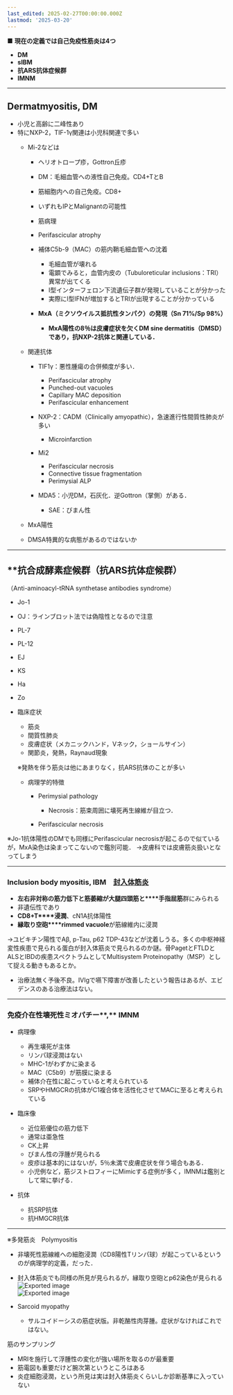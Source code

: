 ```yaml
---
last_edited: 2025-02-27T00:00:00.000Z
lastmod: '2025-03-20'
---
```





**■** **現在の定義では自己免疫性筋炎は4つ**
- **DM**
- **sIBM**
- **抗ARS抗体症候群**
- **IMNM**
 
---
## Dermatmyositis, DM
    
- 小児と高齢に二峰性あり
- 特にNXP-2，TIF-1γ関連は小児科関連で多い
    - Mi-2などは
	    - ヘリオトロープ疹，Gottron丘疹
	    - DM：毛細血管への液性自己免疫。CD4+TとB
	    - 筋細胞内への自己免疫。CD8+
	    - いずれもIPとMalignantの可能性
	    - 筋病理
        
        - Perifascicular atrophy
        - 補体C5b-9（MAC）の筋内鞘毛細血管への沈着
            
            - 毛細血管が壊れる
            - 電顕でみると，血管内皮の（Tubuloreticular inclusions：TRI）異常が出てくる
            - I型インターフェロン下流遺伝子群が発現していることが分かった
            - 実際にI型IFNが増加するとTRIが出現することが分かっている
        - **MxA（ミクソウイルス抵抗性タンパク）の発現（Sn 71%/Sp 98%）**
            
            - **MxA陽性の8％は皮膚症状を欠くDM sine dermatitis（DMSD）であり，抗NXP-2抗体と関連している．**
    - 関連抗体
        
        - TIF1γ：悪性腫瘍の合併頻度が多い．            
            - Perifascicular atrophy
            - Punched-out vacuoles
            - Capillary MAC deposition
            - Perifascicular enhancement

		- NXP-2：CADM（Clinically amyopathic），急速進行性間質性肺炎が多い
            - Microinfarction

		- Mi2    
            - Perifascicular necrosis
            - Connective tissue fragmentation
            - Perimysial ALP

		- MDA5：小児DM，石灰化．逆Gottron（掌側）がある．    
            - SAE：びまん性

	- MxA陽性
    - DMSA特異的な病態があるのではないか
---
## **抗合成酵素症候群（抗ARS抗体症候群）
（Anti-aminoacyl-tRNA synthetase antibodies syndrome）

- Jo-1
- OJ：ラインブロット法では偽陰性となるので注意
- PL-7
- PL-12
- EJ
- KS
- Ha
- Zo
      
- 臨床症状       
	- 筋炎
	- 間質性肺炎
	- 皮膚症状（メカニックハンド，Vネック，ショールサイン）
	- 関節炎，発熱，Raynaud現象
    
    ※発熱を伴う筋炎は他にあまりなく，抗ARS抗体のことが多い
      
    - 病理学的特徴
        - Perimysial pathology
            
            - Necrosis：筋束周囲に壊死再生線維が目立つ．
        - Perifascicular necrosis

※Jo-1抗体陽性のDMでも同様にPerifascicular necrosisが起こるので似ているが，MxA染色は染まってこないので鑑別可能．
→皮膚科では皮膚筋炎扱いとなってしまう

---
###  **Inclusion body myositis, IBM**　[封入体筋炎](封入体筋炎.md)

- **左右非対称の筋力低下と筋萎縮が****大腿四頭筋****と****手指屈筋**群にみられる
- 非遺伝性であり
- **CD8+T****浸潤**、cN1A抗体陽性
- **縁取り空砲****rimmed vacuole**が筋線維内に浸潤

→ユビキチン陽性でAβ, p-Tau, p62 TDP-43などが沈着しうる。多くの中枢神経変性疾患で見られる蛋白が封入体筋炎で見られるのか謎。骨PagetとFTLDとALSとIBDの疾患スペクトラムとしてMultisystem Proteinopathy（MSP）として捉える動きもあるとか。

- 治療法無く予後不良。IVIgで嚥下障害が改善したという報告はあるが、エビデンスのある治療法はない。

---
###  **免疫介在性壊死性ミオパチー****,** **IMNM**

- 病理像
	- 再生壊死が主体
	- リンパ球浸潤はない
	- MHC-1がわずかに染まる
	- MAC（C5b9）が筋膜に染まる
	- 補体介在性に起こっていると考えられている
	- SRPやHMGCRの抗体がC1複合体を活性化させてMACに至ると考えられている

- 臨床像
	- 近位筋優位の筋力低下
	- 通常は亜急性
	- CK上昇
	- びまん性の浮腫が見られる
	- 皮疹は基本的にはないが，5％未満で皮膚症状を伴う場合もある．
	- 小児例など，筋ジストロフィーにMimicする症例が多く，IMNMは鑑別として常に挙げる．

- 抗体
	- 抗SRP抗体
	- 抗HMGCR抗体

---
※多発筋炎　Polymyositis

- 非壊死性筋線維への細胞浸潤（CD8陽性Tリンパ球）が起こっているというのが病理学的定義，だった．
- 封入体筋炎でも同様の所見が見られるが，縁取り空砲とp62染色が見られる  ![Exported image](Exported%20image%2020240803190033-0.png)  
![Exported image](Exported%20image%2020240803190033-1.png)   
- Sarcoid myopathy
    
    - サルコイドーシスの筋症状版。非乾酪性肉芽腫。症状がなければこれではない。
       
筋のサンプリング

- MRIを施行して浮腫性の変化が強い場所を取るのが最重要
- 筋電図も重要だけど腕次第というところはある
- 炎症細胞浸潤，という所見は実は封入体筋炎くらいしか診断基準に入っていない
